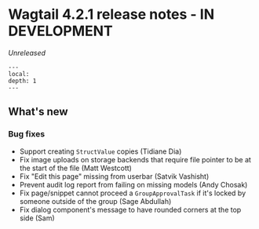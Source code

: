# Wagtail 4.2.1 release notes - IN DEVELOPMENT

_Unreleased_

```{contents}
---
local:
depth: 1
---
```

## What's new

### Bug fixes

 * Support creating `StructValue` copies (Tidiane Dia)
 * Fix image uploads on storage backends that require file pointer to be at the start of the file (Matt Westcott)
 * Fix "Edit this page" missing from userbar (Satvik Vashisht)
 * Prevent audit log report from failing on missing models (Andy Chosak)
 * Fix page/snippet cannot proceed a `GroupApprovalTask` if it's locked by someone outside of the group (Sage Abdullah)
 * Fix dialog component's message to have rounded corners at the top side (Sam)
